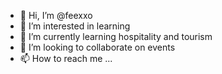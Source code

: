 - 👋 Hi, I’m @feexxo
- 👀 I’m interested in learning
- 🌱 I’m currently learning hospitality and tourism
- 💞️ I’m looking to collaborate on events
- 📫 How to reach me ...

<!---
feexxo/feexxo is a ✨ special ✨ repository because its `README.md` (this file) appears on your GitHub profile.
You can click the Preview link to take a look at your changes.
--->
